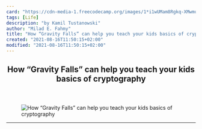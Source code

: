 ```yaml
---
card: "https://cdn-media-1.freecodecamp.org/images/1*i1wUMam8Rgkq-XMwmu7YlA.png"
tags: [Life]
description: "by Kamil Tustanowski"
author: "Milad E. Fahmy"
title: "How “Gravity Falls” can help you teach your kids basics of cryptography"
created: "2021-08-16T11:50:15+02:00"
modified: "2021-08-16T11:50:15+02:00"
---
```

<div class="site-wrapper">
<main id="site-main" class="site-main outer">
<div class="inner">
<article class="post-full post tag-life tag-technology tag-self-improvement tag-cryptography tag-children ">
<header class="post-full-header">
<h1 class="post-full-title">How “Gravity Falls” can help you teach your kids basics of cryptography</h1>
</header>
<figure class="post-full-image">
<picture>
<source media="(max-width: 700px)" sizes="1px" srcset="data:image/gif;base64,R0lGODlhAQABAIAAAAAAAP///yH5BAEAAAAALAAAAAABAAEAAAIBRAA7 1w">
<source media="(min-width: 701px)" sizes="(max-width: 800px) 400px,
(max-width: 1170px) 700px,
1400px" srcset="https://cdn-media-1.freecodecamp.org/images/1*i1wUMam8Rgkq-XMwmu7YlA.png 300w,
https://cdn-media-1.freecodecamp.org/images/1*i1wUMam8Rgkq-XMwmu7YlA.png 600w,
https://cdn-media-1.freecodecamp.org/images/1*i1wUMam8Rgkq-XMwmu7YlA.png 1000w,
https://cdn-media-1.freecodecamp.org/images/1*i1wUMam8Rgkq-XMwmu7YlA.png 2000w">
<img onerror="this.style.display='none'" src="https://cdn-media-1.freecodecamp.org/images/1*i1wUMam8Rgkq-XMwmu7YlA.png" alt="How “Gravity Falls” can help you teach your kids basics of cryptography">
</picture>
</figure>
<section class="post-full-content">
<div class="post-content medium-migrated-article">
</div>
<hr>
</section>
</article>
</div>
</main>
</div>
<!-- Google Tag Manager (noscript) -->
<!-- End Google Tag Manager (noscript) -->
